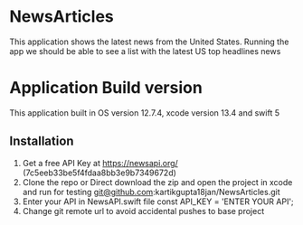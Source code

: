 # NewsArticles 
This application shows the latest news from the United States. Running the app we should be able to see a list with the latest US top headlines news

# Application Build version
This application built in OS version 12.7.4, xcode version 13.4 and swift 5

## Installation
1. Get a free API Key at https://newsapi.org/ (7c5eeb33be5f4fdaa8bb3e9b7349672d)
2. Clone the repo or Direct download the zip and open the project in xcode and run for testing
   git@github.com:kartikgupta18jan/NewsArticles.git
3. Enter your API in NewsAPI.swift file
  const API_KEY = 'ENTER YOUR API';
4. Change git remote url to avoid accidental pushes to base project
